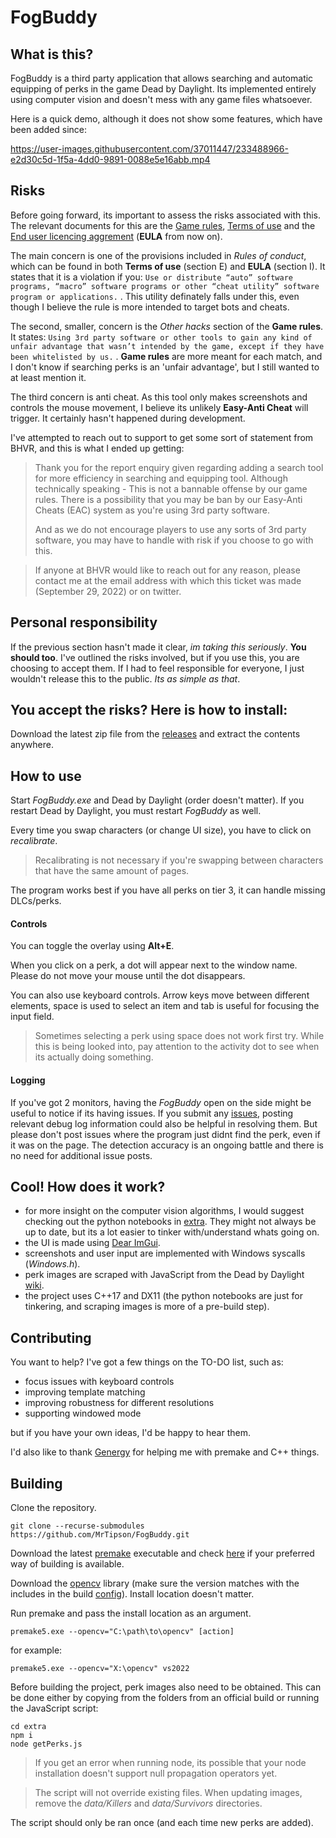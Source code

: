 # FogBuddy
## What is this?
FogBuddy is a third party application that allows searching and automatic equipping of perks in the game Dead by Daylight.
Its implemented entirely using computer vision and doesn't mess with any game files whatsoever.

Here is a quick demo, although it does not show some features, which have been added since:

https://user-images.githubusercontent.com/37011447/233488966-e2d30c5d-1f5a-4dd0-9891-0088e5e16abb.mp4


## Risks
Before going forward, its important to assess the risks associated with this. The relevant documents for this are the [Game rules](https://forum.deadbydaylight.com/en/discussion/19450/game-rules-and-report-system), [Terms of use](https://www.bhvr.com/terms-of-use/) and the [End user licencing aggrement](https://deadbydaylight.com/eula) (**EULA**  from now on).

The main concern is one of the provisions included in *Rules of conduct*, which can be found in both **Terms of use** (section E) and **EULA** (section I). It states that it is a violation if you: `Use or distribute “auto” software programs, “macro” software programs or other “cheat utility” software program or applications.` . This utility definately falls under this, even though I believe the rule is more intended to target bots and cheats.

The second, smaller, concern is the *Other hacks* section of the **Game rules**. It states: `Using 3rd party software or other tools to gain any kind of unfair advantage that wasn’t intended by the game, except if they have been whitelisted by us.` . **Game rules** are more meant for each match, and I don't know if searching perks is an 'unfair advantage', but I still wanted to at least mention it.

The third concern is anti cheat. As this tool only makes screenshots and controls the mouse movement, I believe its unlikely **Easy-Anti Cheat** will trigger. It certainly hasn't happened during development.

I've attempted to reach out to support to get some sort of statement from BHVR, and this is what I ended up getting:

> Thank you for the report enquiry given regarding adding a search tool for more efficiency in searching and equipping tool. Although technically speaking - This is not a bannable offense by our game rules. There is a possibility that you may be ban by our Easy-Anti Cheats (EAC) system as you're using 3rd party software.
> 
>And as we do not encourage players to use any sorts of 3rd party software, you may have to handle with risk if you choose to go with this.

> If anyone at BHVR would like to reach out for any reason, please contact me at the email address with which this ticket was made (September 29, 2022) or on twitter.

## Personal responsibility
If the previous section hasn't made it clear, *im taking this seriously*. **You should too**. I've outlined the risks involved, but if you use this, you are choosing to accept them. If I had to feel responsible for everyone, I just wouldn't release this to the public. *Its as simple as that*.

## You accept the risks? Here is how to install:
Download the latest zip file from the [releases](https://github.com/MrTipson/FogBuddy/releases) and extract the contents anywhere.

## How to use
Start *FogBuddy.exe* and Dead by Daylight (order doesn't matter). If you restart Dead by Daylight, you must restart *FogBuddy* as well.

Every time you swap characters (or change UI size), you have to click on *recalibrate*.
> Recalibrating is not necessary if you're swapping between characters that have the same amount of pages.

The program works best if you have all perks on tier 3, it can handle missing DLCs/perks.

#### Controls
You can toggle the overlay using **Alt+E**.

When you click on a perk, a dot will appear next to the window name. Please do not move your mouse until the dot disappears.

You can also use keyboard controls. Arrow keys move between different elements, space is used to select an item and tab is useful for focusing the input field.
> Sometimes selecting a perk using space does not work first try. While this is being looked into, pay attention to the activity dot to see when its actually doing something.

#### Logging
If you've got 2 monitors, having the *FogBuddy* open on the side might be useful to notice if its having issues. If you submit any [issues](https://github.com/MrTipson/FogBuddy/issues), posting relevant debug log information could also be helpful in resolving them. But please don't post issues where the program just didnt find the perk, even if it was on the page. The detection accuracy is an ongoing battle and there is no need for additional issue posts.

## Cool! How does it work?
 - for more insight on the computer vision algorithms, I would suggest checking out the python notebooks in [extra](extra/).
They might not always be up to date, but its a lot easier to tinker with/understand whats going on.
 - the UI is made using [Dear ImGui](https://github.com/ocornut/imgui).
 - screenshots and user input are implemented with Windows syscalls (*Windows.h*).
 - perk images are scraped with JavaScript from the Dead by Daylight [wiki](https://deadbydaylight.fandom.com/).
 - the project uses C++17 and DX11 (the python notebooks are just for tinkering, and scraping images is more of a pre-build step).

## Contributing
You want to help? I've got a few things on the TO-DO list, such as:
 - focus issues with keyboard controls
 - improving template matching
 - improving robustness for different resolutions
 - supporting windowed mode

but if you have your own ideas, I'd be happy to hear them.

I'd also like to thank [Genergy](https://github.com/gendestry) for helping me with premake and C++ things.

## Building
Clone the repository.

```git clone --recurse-submodules https://github.com/MrTipson/FogBuddy.git```

Download the latest [premake](https://premake.github.io/) executable and check [here](https://premake.github.io/docs/using-premake) if your preferred way of building is available.

Download the [opencv](https://opencv.org/releases) library (make sure the version matches with the includes in the build [config](premake5.lua)). Install location doesn't matter.

Run premake and pass the install location as an argument.

```premake5.exe --opencv="C:\path\to\opencv" [action]```

for example:

```premake5.exe --opencv="X:\opencv" vs2022```

Before building the project, perk images also need to be obtained. This can be done either by copying from the folders from an official build or running the JavaScript script:

```
cd extra
npm i
node getPerks.js
```
> If you get an error when running node, its possible that your node installation doesn't support null propagation operators yet.

> The script will not override existing files. When updating images, remove the *data/Killers* and *data/Survivors* directories.

The script should only be ran once (and each time new perks are added).
